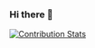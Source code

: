 ### Hi there 👋

[![Contribution Stats](https://github-contribution-stats.vercel.app/api/?username=Dakoni4400)](https://github.com/LordDashMe/github-contribution-stats/)


<!--
**Dakoni4400/Dakoni4400** is a ✨ _special_ ✨ repository because its `README.md` (this file) appears on your GitHub profile.

Here are some ideas to get you started:

- 🔭 I’m currently working on ...
- 🌱 I’m currently learning ...
- 👯 I’m looking to collaborate on ...
- 🤔 I’m looking for help with ...
- 💬 Ask me about ...
- 📫 How to reach me: ...
- 😄 Pronouns: ...
- ⚡ Fun fact: ...
-->
